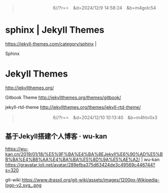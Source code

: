 
>　　　　　　　　6//?r=⭐　&d=2024/12/9 14:58:24　&b=m4golc54
# sphinx | Jekyll Themes
https://jekyll-themes.com/category/sphinx
|

Sphinx

# Jekyll Themes
http://jekyllthemes.org/

Gitbook Theme
http://jekyllthemes.org/themes/gitbook/

jekyll-rtd-theme
http://jekyllthemes.org/themes/jekyll-rtd-theme/

>　　　　　　　　6//?r=⭐　&d=2024/12/10 10:13:40　&b=m4htv0x3
## 基于Jekyll搭建个人博客 · wu-kan
https://wu-kan.cn/2019/01/18/%E5%9F%BA%E4%BA%8EJekyll%E6%90%AD%E5%BB%BA%E4%B8%AA%E4%BA%BA%E5%8D%9A%E5%AE%A2/
|
wu-kan
https://gravatar.loli.net/avatar/289efba375d63424de3c49569c446744?s=320

git-wiki
https://www.drassil.org/git-wiki/assets/images/1200px-Wikipedia-logo-v2.svg_.png
